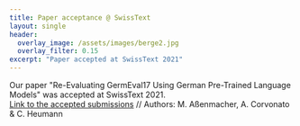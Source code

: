 ```yaml
---
title: Paper acceptance @ SwissText
layout: single
header:
  overlay_image: /assets/images/berge2.jpg
  overlay_filter: 0.15
excerpt: "Paper accepted at SwissText 2021"
---
```


Our paper "Re-Evaluating GermEval17 Using German Pre-Trained Language Models" was accepted at SwissText 2021.  
[Link to the accepted submissions](https://www.swisstext.org/list-of-accepted-submissions/) // Authors: M. Aßenmacher, A. Corvonato & C. Heumann
